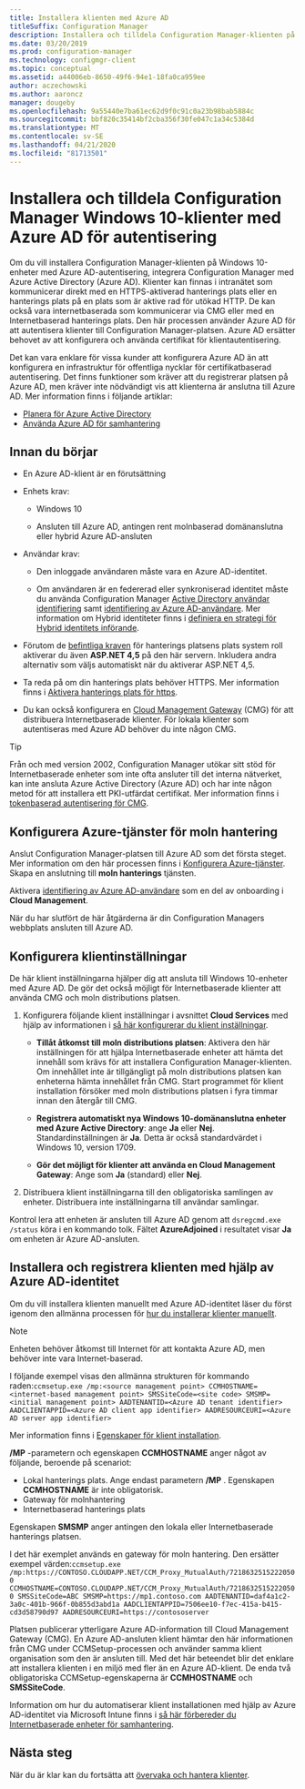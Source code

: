 ```yaml
---
title: Installera klienten med Azure AD
titleSuffix: Configuration Manager
description: Installera och tilldela Configuration Manager-klienten på Windows 10-enheter med Azure Active Directory för autentisering
ms.date: 03/20/2019
ms.prod: configuration-manager
ms.technology: configmgr-client
ms.topic: conceptual
ms.assetid: a44006eb-8650-49f6-94e1-18fa0ca959ee
author: aczechowski
ms.author: aaroncz
manager: dougeby
ms.openlocfilehash: 9a55440e7ba61ec62d9f0c91c0a23b98bab5884c
ms.sourcegitcommit: bbf820c35414bf2cba356f30fe047c1a34c5384d
ms.translationtype: MT
ms.contentlocale: sv-SE
ms.lasthandoff: 04/21/2020
ms.locfileid: "81713501"
---
```

# <a name="install-and-assign-configuration-manager-windows-10-clients-using-azure-ad-for-authentication"></a>Installera och tilldela Configuration Manager Windows 10-klienter med Azure AD för autentisering

Om du vill installera Configuration Manager-klienten på Windows 10-enheter med Azure AD-autentisering, integrera Configuration Manager med Azure Active Directory (Azure AD). Klienter kan finnas i intranätet som kommunicerar direkt med en HTTPS-aktiverad hanterings plats eller en hanterings plats på en plats som är aktive rad för utökad HTTP. De kan också vara internetbaserada som kommunicerar via CMG eller med en Internetbaserad hanterings plats. Den här processen använder Azure AD för att autentisera klienter till Configuration Manager-platsen. Azure AD ersätter behovet av att konfigurera och använda certifikat för klientautentisering.

Det kan vara enklare för vissa kunder att konfigurera Azure AD än att konfigurera en infrastruktur för offentliga nycklar för certifikatbaserad autentisering. Det finns funktioner som kräver att du registrerar platsen på Azure AD, men kräver inte nödvändigt vis att klienterna är anslutna till Azure AD.<!-- SCCMDocs issue 1259 --> Mer information finns i följande artiklar:

- [Planera för Azure Active Directory](../../plan-design/security/plan-for-security.md#bkmk_planazuread)
- [Använda Azure AD för samhantering](../../../comanage/quickstart-hybrid-aad.md)

## <a name="before-you-begin"></a>Innan du börjar

- En Azure AD-klient är en förutsättning  

- Enhets krav:  

  - Windows 10  

  - Ansluten till Azure AD, antingen rent molnbaserad domänanslutna eller hybrid Azure AD-ansluten  

- Användar krav:  

  - Den inloggade användaren måste vara en Azure AD-identitet.

  - Om användaren är en federerad eller synkroniserad identitet måste du använda Configuration Manager [Active Directory användar identifiering](../../servers/deploy/configure/about-discovery-methods.md#bkmk_aboutUser) samt [identifiering av Azure AD-användare](../../servers/deploy/configure/about-discovery-methods.md#azureaddisc). Mer information om Hybrid identiteter finns i [definiera en strategi för Hybrid identitets införande](https://docs.microsoft.com/azure/active-directory/active-directory-hybrid-identity-design-considerations-identity-adoption-strategy).<!--497750-->  

- Förutom de [befintliga kraven](../../plan-design/configs/site-and-site-system-prerequisites.md#bkmk_2012MPpreq) för hanterings platsens plats system roll aktiverar du även **ASP.NET 4,5** på den här servern. Inkludera andra alternativ som väljs automatiskt när du aktiverar ASP.NET 4,5.  

- Ta reda på om din hanterings plats behöver HTTPS. Mer information finns i [Aktivera hanterings plats för https](../manage/cmg/certificates-for-cloud-management-gateway.md#bkmk_mphttps).  

- Du kan också konfigurera en [Cloud Management Gateway](../manage/cmg/plan-cloud-management-gateway.md) (CMG) för att distribuera Internetbaserade klienter. För lokala klienter som autentiseras med Azure AD behöver du inte någon CMG.  

> [!TIP]
> Från och med version 2002,<!--5686290--> Configuration Manager utökar sitt stöd för Internetbaserade enheter som inte ofta ansluter till det interna nätverket, kan inte ansluta Azure Active Directory (Azure AD) och har inte någon metod för att installera ett PKI-utfärdat certifikat. Mer information finns i [tokenbaserad autentisering för CMG](deploy-clients-cmg-token.md).

## <a name="configure-azure-services-for-cloud-management"></a>Konfigurera Azure-tjänster för moln hantering

Anslut Configuration Manager-platsen till Azure AD som det första steget. Mer information om den här processen finns i [Konfigurera Azure-tjänster](../../servers/deploy/configure/azure-services-wizard.md). Skapa en anslutning till **moln hanterings** tjänsten.

Aktivera [identifiering av Azure AD-användare](../../servers/deploy/configure/configure-discovery-methods.md#azureaadisc) som en del av onboarding i **Cloud Management**.

När du har slutfört de här åtgärderna är din Configuration Managers webbplats ansluten till Azure AD.

## <a name="configure-client-settings"></a>Konfigurera klientinställningar

De här klient inställningarna hjälper dig att ansluta till Windows 10-enheter med Azure AD. De gör det också möjligt för Internetbaserade klienter att använda CMG och moln distributions platsen.

1. Konfigurera följande klient inställningar i avsnittet **Cloud Services** med hjälp av informationen i [så här konfigurerar du klient inställningar](configure-client-settings.md).  

    - **Tillåt åtkomst till moln distributions platsen**: Aktivera den här inställningen för att hjälpa Internetbaserade enheter att hämta det innehåll som krävs för att installera Configuration Manager-klienten. Om innehållet inte är tillgängligt på moln distributions platsen kan enheterna hämta innehållet från CMG. Start programmet för klient installation försöker med moln distributions platsen i fyra timmar innan den återgår till CMG.<!--495533-->  

    - **Registrera automatiskt nya Windows 10-domänanslutna enheter med Azure Active Directory**: ange **Ja** eller **Nej**. Standardinställningen är **Ja**. Detta är också standardvärdet i Windows 10, version 1709.

    - **Gör det möjligt för klienter att använda en Cloud Management Gateway**: Ange som **Ja** (standard) eller **Nej**.  

2. Distribuera klient inställningarna till den obligatoriska samlingen av enheter. Distribuera inte inställningarna till användar samlingar.

Kontrol lera att enheten är ansluten till Azure AD genom att `dsregcmd.exe /status` köra i en kommando tolk. Fältet **AzureAdjoined** i resultatet visar **Ja** om enheten är Azure AD-ansluten.

## <a name="install-and-register-the-client-using-azure-ad-identity"></a>Installera och registrera klienten med hjälp av Azure AD-identitet

Om du vill installera klienten manuellt med Azure AD-identitet läser du först igenom den allmänna processen för [hur du installerar klienter manuellt](deploy-clients-to-windows-computers.md#BKMK_Manual).

 > [!Note]  
 > Enheten behöver åtkomst till Internet för att kontakta Azure AD, men behöver inte vara Internet-baserad.

I följande exempel visas den allmänna strukturen för kommando raden:`ccmsetup.exe /mp:<source management point> CCMHOSTNAME=<internet-based management point> SMSSiteCode=<site code> SMSMP=<initial management point> AADTENANTID=<Azure AD tenant identifier> AADCLIENTAPPID=<Azure AD client app identifier> AADRESOURCEURI=<Azure AD server app identifier>`

Mer information finns i [Egenskaper för klient installation](about-client-installation-properties.md).

**/MP** -parametern och egenskapen **CCMHOSTNAME** anger något av följande, beroende på scenariot:

- Lokal hanterings plats. Ange endast parametern **/MP** . Egenskapen **CCMHOSTNAME** är inte obligatorisk.
- Gateway för molnhantering
- Internetbaserad hanterings plats

Egenskapen **SMSMP** anger antingen den lokala eller Internetbaserade hanterings platsen.

I det här exemplet används en gateway för moln hantering. Den ersätter exempel värden:`ccmsetup.exe /mp:https://CONTOSO.CLOUDAPP.NET/CCM_Proxy_MutualAuth/72186325152220500 CCMHOSTNAME=CONTOSO.CLOUDAPP.NET/CCM_Proxy_MutualAuth/72186325152220500 SMSSiteCode=ABC SMSMP=https://mp1.contoso.com AADTENANTID=daf4a1c2-3a0c-401b-966f-0b855d3abd1a AADCLIENTAPPID=7506ee10-f7ec-415a-b415-cd3d58790d97 AADRESOURCEURI=https://contososerver`

Platsen publicerar ytterligare Azure AD-information till Cloud Management Gateway (CMG). En Azure AD-ansluten klient hämtar den här informationen från CMG under CCMSetup-processen och använder samma klient organisation som den är ansluten till. Med det här beteendet blir det enklare att installera klienten i en miljö med fler än en Azure AD-klient. De enda två obligatoriska CCMSetup-egenskaperna är **CCMHOSTNAME** och **SMSSiteCode**.<!--3607731-->

Information om hur du automatiserar klient installationen med hjälp av Azure AD-identitet via Microsoft Intune finns i [så här förbereder du Internetbaserade enheter för samhantering](../../../comanage/how-to-prepare-Win10.md#install-the-configuration-manager-client).

## <a name="next-steps"></a>Nästa steg

När du är klar kan du fortsätta att [övervaka och hantera klienter](../manage/monitor-clients.md).
